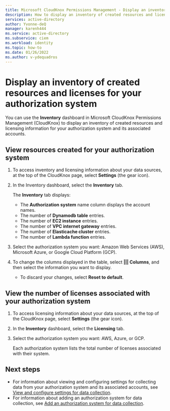 ```yaml
---
title: Microsoft CloudKnox Permissions Management - Display an inventory of created resources and licenses for your authorization system
description: How to display an inventory of created resources and licenses for your authorization system in Microsoft CloudKnox Permissions Management.
services: active-directory
author: Yvonne-deQ
manager: karenh444
ms.service: active-directory
ms.subservice: ciem
ms.workload: identity
ms.topic: how-to
ms.date: 01/26/2022
ms.author: v-ydequadros
---
```


# Display an inventory of  created resources and licenses for your authorization system

You can use the **Inventory** dashboard in Microsoft CloudKnox Permissions Management (CloudKnox) to display an inventory of created resources and licensing information for your authorization system and its associated accounts.

## View resources created for your authorization system

1. To access inventory and licensing information about your data sources, at the top of the CloudKnox page, select **Settings** (the gear icon).

1. In the Inventory dashboard, select the **Inventory** tab.

    The **Inventory** tab displays:
    - The **Authorization system** name column displays the account names.
    - The number of **Dynamodb table** entries.
    - The number of **EC2 instance** entries.
    - The number of **VPC internet gateway** entries.
    - The number of **Elasticache cluster** entries.
    - The number of **Lambda function** entries. 

1. Select the authorization system you want: Amazon Web Services (AWS), Microsoft Azure, or Google Cloud Platform (GCP).

1. To change the columns displayed in the table, select **||| Columns**, and then select the information you want to display.

    - To discard your changes, select **Reset to default**.

## View the number of licenses associated with your authorization system

1. To access licensing information about your data sources, at the top of the CloudKnox page, select **Settings** (the gear icon).

1. In the **Inventory** dashboard, select the **Licensing** tab.

1. Select the authorization system you want: AWS, Azure, or GCP.

    Each authorization system lists the total number of licenses associated with their system.


## Next steps

- For information about viewing and configuring settings for collecting data from your authorization system and its associated accounts, see [View and configure settings for data collection](cloudknox-product-data-sources.md).
- For information about adding an authorization system for data collection, see [Add an authorization system for data collection](cloudknox-product-data-add-authorization-system.md).
